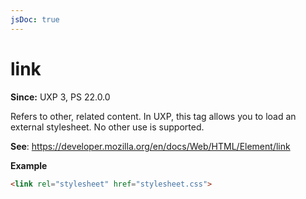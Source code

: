 ```yaml
---
jsDoc: true
---
```

# link

**Since:** UXP 3, PS 22.0.0

Refers to other, related content. In UXP, this tag allows you to load an external stylesheet. No other use is supported.

**See**: https://developer.mozilla.org/en/docs/Web/HTML/Element/link

**Example**

```html
<link rel="stylesheet" href="stylesheet.css">
```
